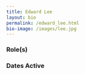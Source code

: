 ```yaml
---
title: Edward Lee
layout: bio
permalink: /edward_lee.html
bio-image: /images/lee.jpg
---
```


### Role(s)

### Dates Active
